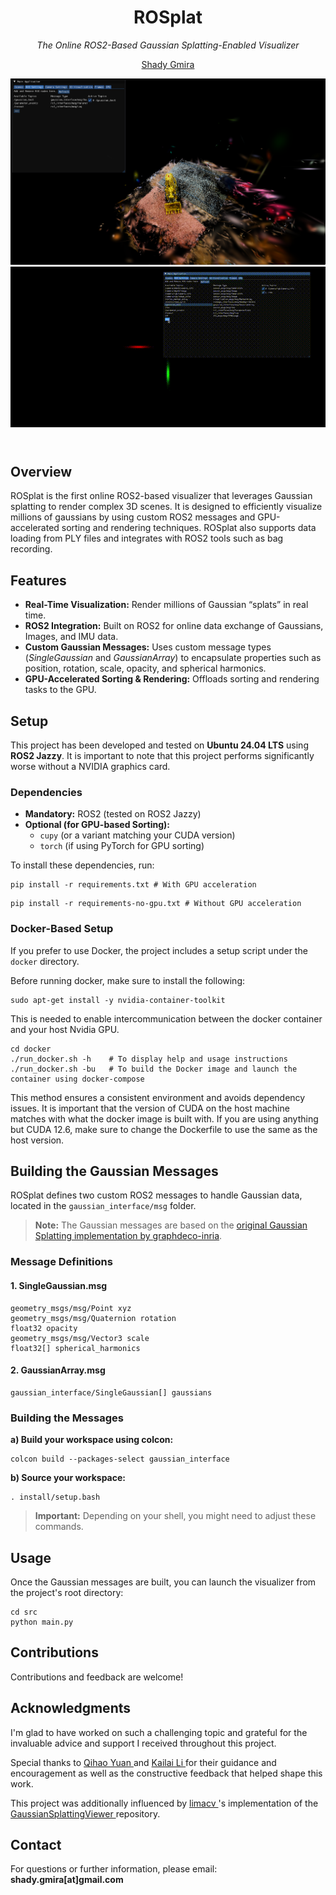 
<div class="container">
  <header>
    <h1>ROSplat</h1>
    <p><em>The Online ROS2-Based Gaussian Splatting-Enabled Visualizer</em></p>
    <p>
      <a href="https://www.linkedin.com/in/shady-gmira-ba678121a/" target="_blank">Shady Gmira</a>
    </p>
    <img src="https://github.com/shadygm/ROSplat/blob/main/assets/images/image.png" alt="Project Image">
    <img src="https://github.com/shadygm/ROSplat/raw/main/assets/gifs/output.gif" alt="Demo Animation">
  </header>

  <section>
    <h2>Overview</h2>
    <p>
      ROSplat is the first online ROS2-based visualizer that leverages Gaussian splatting to render complex 3D scenes. It is designed to efficiently visualize millions of gaussians by using custom ROS2 messages and GPU-accelerated sorting and rendering techniques. ROSplat also supports data loading from PLY files and integrates with ROS2 tools such as bag recording.
    </p>
  </section>

  <section>
    <h2>Features</h2>
    <ul>
      <li><strong>Real-Time Visualization:</strong> Render millions of Gaussian “splats” in real time.</li>
      <li><strong>ROS2 Integration:</strong> Built on ROS2 for online data exchange of Gaussians, Images, and IMU data.</li>
      <li><strong>Custom Gaussian Messages:</strong> Uses custom message types (<em>SingleGaussian</em> and <em>GaussianArray</em>) to encapsulate properties such as position, rotation, scale, opacity, and spherical harmonics.</li>
      <li><strong>GPU-Accelerated Sorting &amp; Rendering:</strong> Offloads sorting and rendering tasks to the GPU.</li>
    </ul>
  </section>

  <section>
    <h2>Setup</h2>
    <p>This project has been developed and tested on <strong>Ubuntu 24.04 LTS</strong> using <strong>ROS2 Jazzy</strong>. It is important to note that this project performs significantly worse without a NVIDIA graphics card.</p>
    <h3>Dependencies</h3>
    <ul>
      <li><strong>Mandatory:</strong> ROS2 (tested on ROS2 Jazzy)</li>
      <li>
        <strong>Optional (for GPU-based Sorting):</strong>
        <ul>
          <li><code>cupy</code> (or a variant matching your CUDA version)</li>
          <li><code>torch</code> (if using PyTorch for GPU sorting)</li>
        </ul>
      </li>
    </ul>
    <p>To install these dependencies, run:</p>
    <pre><code>pip install -r requirements.txt # With GPU acceleration</code></pre>
    <pre><code>pip install -r requirements-no-gpu.txt # Without GPU acceleration</code></pre>

  <h3>Docker-Based Setup</h3>
    <p>If you prefer to use Docker, the project includes a setup script under the <code>docker</code> directory.</p>
    <p>Before running docker, make sure to install the following:</p>
    <pre><code>sudo apt-get install -y nvidia-container-toolkit</code></pre>
    <p>This is needed to enable intercommunication between the docker container and your host Nvidia GPU.</p>
    <pre><code>cd docker
./run_docker.sh -h    # To display help and usage instructions
./run_docker.sh -bu   # To build the Docker image and launch the container using docker-compose</code></pre>
    <p>This method ensures a consistent environment and avoids dependency issues. It is important that the version of CUDA on the host machine matches with what the docker image is built with. If you are using anything but CUDA 12.6, make sure to change the Dockerfile to use the same as the host version.</p>
    
  </section>



  <section>
    <h2>Building the Gaussian Messages</h2>
    <p>
      ROSplat defines two custom ROS2 messages to handle Gaussian data, located in the <code>gaussian_interface/msg</code> folder.
    </p>
    <blockquote>
      <strong>Note:</strong> The Gaussian messages are based on the <a href="https://github.com/graphdeco-inria/gaussian-splatting" target="_blank">original Gaussian Splatting implementation by graphdeco-inria</a>.
    </blockquote>
    <h3>Message Definitions</h3>
    <h4>1. SingleGaussian.msg</h4>
    <pre><code>geometry_msgs/msg/Point xyz
geometry_msgs/msg/Quaternion rotation
float32 opacity
geometry_msgs/msg/Vector3 scale
float32[] spherical_harmonics</code></pre>
    <h4>2. GaussianArray.msg</h4>
    <pre><code>gaussian_interface/SingleGaussian[] gaussians</code></pre>
    <h3>Building the Messages</h3>
    <p><strong>a) Build your workspace using colcon:</strong></p>
    <pre><code>colcon build --packages-select gaussian_interface</code></pre>
    <p><strong>b) Source your workspace:</strong></p>
    <pre><code>. install/setup.bash</code></pre>
    <blockquote>
      <strong>Important:</strong> Depending on your shell, you might need to adjust these commands.
    </blockquote>
  </section>

  <section>
    <h2>Usage</h2>
    <p>Once the Gaussian messages are built, you can launch the visualizer from the project's root directory:</p>
    <pre><code>cd src
python main.py</code></pre>
  </section>

  <section>
    <h2>Contributions</h2>
    <p>Contributions and feedback are welcome!</p>
  </section>

<section>
  <h2>Acknowledgments</h2>
  <p>
    I'm glad to have worked on such a challenging topic and grateful for the invaluable advice and support I received throughout this project.
  </p>
  <p>
    Special thanks to 
    <a href="https://scholar.google.com/citations?user=14GwKcMAAAAJ&amp;hl=en" target="_blank" rel="noopener noreferrer">
      Qihao Yuan
    </a> 
    and 
    <a href="https://kailaili.github.io/" target="_blank" rel="noopener noreferrer">
      Kailai Li
    </a> 
    for their guidance and encouragement as well as the constructive feedback that helped shape this work.
  </p>
  <p>
    This project was additionally influenced by 
    <a href="https://github.com/limacv" target="_blank" rel="noopener noreferrer">
      limacv
    </a>'s implementation of the  
    <a href="https://github.com/limacv/GaussianSplattingViewer" target="_blank" rel="noopener noreferrer">
      GaussianSplattingViewer
    </a> 
    repository.
  </p>
</section>


  <section>
    <h2>Contact</h2>
    <p>For questions or further information, please email: <strong>shady.gmira[at]gmail.com</strong></p>
  </section>
</div>
</body>
</html>
